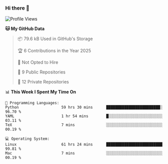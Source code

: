 ### Hi there 👋

<!--
**huayuan4396/huayuan4396** is a ✨ _special_ ✨ repository because its `README.md` (this file) appears on your GitHub profile.

Here are some ideas to get you started:

- 🔭 I’m currently working on ...
- 🌱 I’m currently learning ...
- 👯 I’m looking to collaborate on ...
- 🤔 I’m looking for help with ...
- 💬 Ask me about ...
- 📫 How to reach me: ...
- 😄 Pronouns: ...
- ⚡ Fun fact: ...
-->

<!--START_SECTION:waka-->
![Profile Views](http://img.shields.io/badge/Profile%20Views-0-blue)

**🐱 My GitHub Data** 

> 📦 79.6 kB Used in GitHub's Storage 
 > 
> 🏆 6 Contributions in the Year 2025
 > 
> 🚫 Not Opted to Hire
 > 
> 📜 9 Public Repositories 
 > 
> 🔑 12 Private Repositories 
 > 
📊 **This Week I Spent My Time On** 

```text
💬 Programming Languages: 
Python                   59 hrs 30 mins      ████████████████████████░   96.70 % 
YAML                     1 hr 54 mins        █░░░░░░░░░░░░░░░░░░░░░░░░   03.11 % 
TeX                      7 mins              ░░░░░░░░░░░░░░░░░░░░░░░░░   00.19 % 

💻 Operating System: 
Linux                    61 hrs 24 mins      █████████████████████████   99.81 % 
Mac                      7 mins              ░░░░░░░░░░░░░░░░░░░░░░░░░   00.19 % 
```


<!--END_SECTION:waka-->
